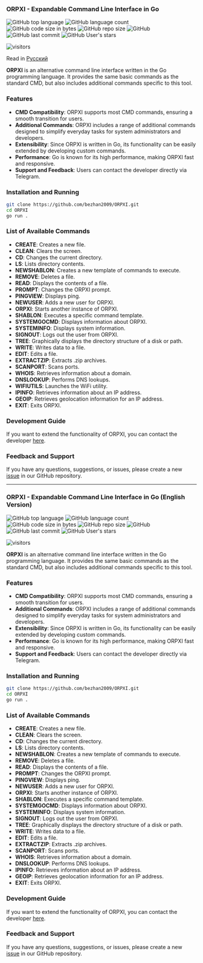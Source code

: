 ### ORPXI - Expandable Command Line Interface in Go

![GitHub top language](https://img.shields.io/github/languages/top/bezhan2009/ORPXI) 
![GitHub language count](https://img.shields.io/github/languages/count/bezhan2009/ORPXI)
![GitHub code size in bytes](https://img.shields.io/github/languages/code-size/bezhan2009/ORPXI)
![GitHub repo size](https://img.shields.io/github/repo-size/bezhan2009/ORPXI) 
![GitHub](https://img.shields.io/github/license/bezhan2009/ORPXI) 
![GitHub last commit](https://img.shields.io/github/last-commit/bezhan2009/ORPXI)
![GitHub User's stars](https://img.shields.io/github/stars/bezhan2009?style=social)

<p align="left">
    <img src="https://visitor-badge.laobi.icu/badge?page_id=bezhan2009.ORPXI" alt="visitors"/>
</p>

Read in [Русский](README.md)

**ORPXI** is an alternative command line interface written in the Go programming language. It provides the same basic commands as the standard CMD, but also includes additional commands specific to this tool.

### Features

- **CMD Compatibility**: ORPXI supports most CMD commands, ensuring a smooth transition for users.
- **Additional Commands**: ORPXI includes a range of additional commands designed to simplify everyday tasks for system administrators and developers.
- **Extensibility**: Since ORPXI is written in Go, its functionality can be easily extended by developing custom commands.
- **Performance**: Go is known for its high performance, making ORPXI fast and responsive.
- **Support and Feedback**: Users can contact the developer directly via Telegram.

### Installation and Running

```bash
git clone https://github.com/bezhan2009/ORPXI.git
cd ORPXI
go run .
```

### List of Available Commands

- **CREATE**: Creates a new file.
- **CLEAN**: Clears the screen.
- **CD**: Changes the current directory.
- **LS**: Lists directory contents.
- **NEWSHABLON**: Creates a new template of commands to execute.
- **REMOVE**: Deletes a file.
- **READ**: Displays the contents of a file.
- **PROMPT**: Changes the ORPXI prompt.
- **PINGVIEW**: Displays ping.
- **NEWUSER**: Adds a new user for ORPXI.
- **ORPXI**: Starts another instance of ORPXI.
- **SHABLON**: Executes a specific command template.
- **SYSTEMGOCMD**: Displays information about ORPXI.
- **SYSTEMINFO**: Displays system information.
- **SIGNOUT**: Logs out the user from ORPXI.
- **TREE**: Graphically displays the directory structure of a disk or path.
- **WRITE**: Writes data to a file.
- **EDIT**: Edits a file.
- **EXTRACTZIP**: Extracts .zip archives.
- **SCANPORT**: Scans ports.
- **WHOIS**: Retrieves information about a domain.
- **DNSLOOKUP**: Performs DNS lookups.
- **WIFIUTILS**: Launches the WiFi utility.
- **IPINFO**: Retrieves information about an IP address.
- **GEOIP**: Retrieves geolocation information for an IP address.
- **EXIT**: Exits ORPXI.

### Development Guide

If you want to extend the functionality of ORPXI, you can contact the developer [here](https://t.me/Rust_Bezhan).

### Feedback and Support

If you have any questions, suggestions, or issues, please create a new [issue](https://github.com/bezhan2009/ORPXI/issues/new) in our GitHub repository.

---

### ORPXI - Expandable Command Line Interface in Go (English Version)

![GitHub top language](https://img.shields.io/github/languages/top/bezhan2009/ORPXI) 
![GitHub language count](https://img.shields.io/github/languages/count/bezhan2009/ORPXI)
![GitHub code size in bytes](https://img.shields.io/github/languages/code-size/bezhan2009/ORPXI)
![GitHub repo size](https://img.shields.io/github/repo-size/bezhan2009/ORPXI) 
![GitHub](https://img.shields.io/github/license/bezhan2009/ORPXI) 
![GitHub last commit](https://img.shields.io/github/last-commit/bezhan2009/ORPXI)
![GitHub User's stars](https://img.shields.io/github/stars/bezhan2009?style=social)

<p align="left">
<img src="https://visitor-badge.laobi.icu/badge?page_id=bezhan2009.ORPXI" alt="visitors"/>
</p>

**ORPXI** is an alternative command line interface written in the Go programming language. It provides the same basic commands as the standard CMD, but also includes additional commands specific to this tool.

### Features

- **CMD Compatibility**: ORPXI supports most CMD commands, ensuring a smooth transition for users.
- **Additional Commands**: ORPXI includes a range of additional commands designed to simplify everyday tasks for system administrators and developers.
- **Extensibility**: Since ORPXI is written in Go, its functionality can be easily extended by developing custom commands.
- **Performance**: Go is known for its high performance, making ORPXI fast and responsive.
- **Support and Feedback**: Users can contact the developer directly via Telegram.

### Installation and Running

```bash
git clone https://github.com/bezhan2009/ORPXI.git
cd ORPXI
go run .
```

### List of Available Commands

- **CREATE**: Creates a new file.
- **CLEAN**: Clears the screen.
- **CD**: Changes the current directory.
- **LS**: Lists directory contents.
- **NEWSHABLON**: Creates a new template of commands to execute.
- **REMOVE**: Deletes a file.
- **READ**: Displays the contents of a file.
- **PROMPT**: Changes the ORPXI prompt.
- **PINGVIEW**: Displays ping.
- **NEWUSER**: Adds a new user for ORPXI.
- **ORPXI**: Starts another instance of ORPXI.
- **SHABLON**: Executes a specific command template.
- **SYSTEMGOCMD**: Displays information about ORPXI.
- **SYSTEMINFO**: Displays system information.
- **SIGNOUT**: Logs out the user from ORPXI.
- **TREE**: Graphically displays the directory structure of a disk or path.
- **WRITE**: Writes data to a file.
- **EDIT**: Edits a file.
- **EXTRACTZIP**: Extracts .zip archives.
- **SCANPORT**: Scans ports.
- **WHOIS**: Retrieves information about a domain.
- **DNSLOOKUP**: Performs DNS lookups.
- **IPINFO**: Retrieves information about an IP address.
- **GEOIP**: Retrieves geolocation information for an IP address.
- **EXIT**: Exits ORPXI.

### Development Guide

If you want to extend the functionality of ORPXI, you can contact the developer [here](https://t.me/Rust_Bezhan).

### Feedback and Support

If you have any questions, suggestions, or issues, please create a new [issue](https://github.com/bezhan2009/ORPXI/issues/new) in our GitHub repository.
